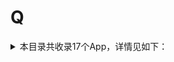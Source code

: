 # Q
<details>
<summary>
本目录共收录17个App，详情见如下：
</summary>

- [QQ浏览器](https://github.com/zirawell/Ad-Cleaner/tree/main/Adblock/App/Q/QQ%E6%B5%8F%E8%A7%88%E5%99%A8)
- [QQ钱包](https://github.com/zirawell/Ad-Cleaner/tree/main/Adblock/App/Q/QQ%E9%92%B1%E5%8C%85)
- [QQ音乐](https://github.com/zirawell/Ad-Cleaner/tree/main/Adblock/App/Q/QQ%E9%9F%B3%E4%B9%90)
- [亲宝宝](https://github.com/zirawell/Ad-Cleaner/tree/main/Adblock/App/Q/%E4%BA%B2%E5%AE%9D%E5%AE%9D)
- [亲领开门](https://github.com/zirawell/Ad-Cleaner/tree/main/Adblock/App/Q/%E4%BA%B2%E9%A2%86%E5%BC%80%E9%97%A8)
- [全家便利店](https://github.com/zirawell/Ad-Cleaner/tree/main/Adblock/App/Q/%E5%85%A8%E5%AE%B6%E4%BE%BF%E5%88%A9%E5%BA%97)
- [全民K歌](https://github.com/zirawell/Ad-Cleaner/tree/main/Adblock/App/Q/%E5%85%A8%E6%B0%91K%E6%AD%8C)
- [全球购骑士卡](https://github.com/zirawell/Ad-Cleaner/tree/main/Adblock/App/Q/%E5%85%A8%E7%90%83%E8%B4%AD%E9%AA%91%E5%A3%AB%E5%8D%A1)
- [全能浏览器](https://github.com/zirawell/Ad-Cleaner/tree/main/Adblock/App/Q/%E5%85%A8%E8%83%BD%E6%B5%8F%E8%A7%88%E5%99%A8)
- [去上网（去哒）](https://github.com/zirawell/Ad-Cleaner/tree/main/Adblock/App/Q/%E5%8E%BB%E4%B8%8A%E7%BD%91%EF%BC%88%E5%8E%BB%E5%93%92%EF%BC%89)
- [去哪儿](https://github.com/zirawell/Ad-Cleaner/tree/main/Adblock/App/Q/%E5%8E%BB%E5%93%AA%E5%84%BF)
- [汽车之家](https://github.com/zirawell/Ad-Cleaner/tree/main/Adblock/App/Q/%E6%B1%BD%E8%BD%A6%E4%B9%8B%E5%AE%B6)
- [球迷报](https://github.com/zirawell/Ad-Cleaner/tree/main/Adblock/App/Q/%E7%90%83%E8%BF%B7%E6%8A%A5)
- [穷游](https://github.com/zirawell/Ad-Cleaner/tree/main/Adblock/App/Q/%E7%A9%B7%E6%B8%B8)
- [蜻蜓FM](https://github.com/zirawell/Ad-Cleaner/tree/main/Adblock/App/Q/%E8%9C%BB%E8%9C%93FM)
- [起点读书](https://github.com/zirawell/Ad-Cleaner/tree/main/Adblock/App/Q/%E8%B5%B7%E7%82%B9%E8%AF%BB%E4%B9%A6)
- [趣兜风](https://github.com/zirawell/Ad-Cleaner/tree/main/Adblock/App/Q/%E8%B6%A3%E5%85%9C%E9%A3%8E)

</details>